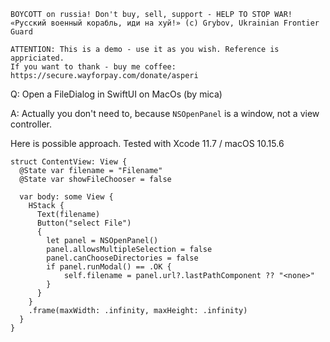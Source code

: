 ```
BOYCOTT on russia! Don't buy, sell, support - HELP TO STOP WAR!
«Русский военный корабль, иди на хуй!» (c) Grybov, Ukrainian Frontier Guard

ATTENTION: This is a demo - use it as you wish. Reference is appriciated.
If you want to thank - buy me coffee: https://secure.wayforpay.com/donate/asperi
```

Q: Open a FileDialog in SwiftUI on MacOs (by mica)

A: Actually you don't need to, because `NSOpenPanel` is a window, not a view controller. 

Here is possible approach. Tested with Xcode 11.7 / macOS 10.15.6

```
struct ContentView: View {
  @State var filename = "Filename"
  @State var showFileChooser = false

  var body: some View {
    HStack {
      Text(filename)
      Button("select File")
      {
        let panel = NSOpenPanel()
        panel.allowsMultipleSelection = false
        panel.canChooseDirectories = false
        if panel.runModal() == .OK {
            self.filename = panel.url?.lastPathComponent ?? "<none>"
        }
      }
    }
    .frame(maxWidth: .infinity, maxHeight: .infinity)
  }
}
```
